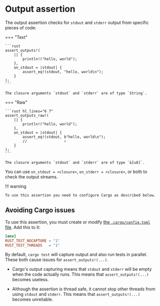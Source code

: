<!--
Copyright (c) 2023 Sophie Katz

This file is part of test ur code XD.

test ur code XD is free software: you can redistribute it and/or modify it under the terms of the
GNU General Public License as published by the Free Software Foundation, either version 3 of the
License, or (at your option) any later version.

test ur code XD is distributed in the hope that it will be useful, but WITHOUT ANY WARRANTY; without
even the implied warranty of MERCHANTABILITY or FITNESS FOR A PARTICULAR PURPOSE. See the GNU
General Public License for more details.

You should have received a copy of the GNU General Public License along with test ur code XD. If
not, see <https://www.gnu.org/licenses/>.
-->

# Output assertion

The output assertion checks for `stdout` and `stderr` output from specific pieces of code:

=== "Text"

    ```rust
    assert_outputs!(
        || {
            println!("hello, world");
        },
        on_stdout = |stdout| {
            assert_eq!(stdout, "hello, world\n");
        }
    );
    ```

    The closure arguments `stdout` and `stderr` are of type `String`.

=== "Raw"

    ```rust hl_lines="6 7"
    assert_outputs_raw!(
        || {
            println!("hello, world");
        },
        on_stdout = |stdout| {
            assert_eq!(stdout, b"hello, world\n");
            //                 ↑
        }
    );
    ```

    The closure arguments `stdout` and `stderr` are of type `&[u8]`.

You can use `on_stdout = <closure>`, `on_stderr = <closure>`, or both to check the output streams.

!!! warning

    To use this assertion you need to configure Cargo as described below.

## Avoiding Cargo issues

To use this assertion, you must create or modify [the `.cargo/config.toml` file](https://doc.rust-lang.org/cargo/reference/config.html). Add this to it:

```toml
[env]
RUST_TEST_NOCAPTURE = "1"
RUST_TEST_THREADS   = "1"
```

By default, `cargo test` will capture output and also run tests in parallel. These both cause issues for `assert_outputs!(...)`.

* Cargo's output capturing means that `stdout` and `stderr` will be empty when the code actually runs. This means that `assert_outputs!(...)` becomes useless.

* Although the assertion is thread safe, it cannot stop other threads from using `stdout` and `stderr`. This means that `assert_outputs!(...)` becomes unreliable.
